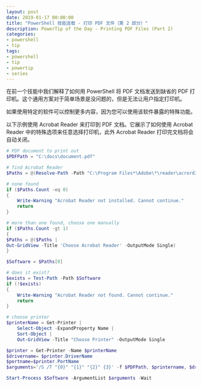 ```yaml
---
layout: post
date: 2019-01-17 00:00:00
title: "PowerShell 技能连载 - 打印 PDF 文件（第 2 部分）"
description: PowerTip of the Day - Printing PDF Files (Part 2)
categories:
- powershell
- tip
tags:
- powershell
- tip
- powertip
- series
---
```

在前一个技能中我们解释了如何用 PowerShell 将 PDF 文档发送到缺省的 PDF 打印机。这个通用方案对于简单场景是没问题的，但是无法让用户指定打印机。

如果使用特定的软件可以控制更多内容，因为您可以使用该软件暴露的特殊功能。

以下示例使用 Acrobat Reader 来打印到 PDF 文档。它展示了如何使用 Acrobat Reader 中的特殊选项来任意选择打印机，此外 Acrobat Reader 打印完文档将会自动关闭。

```powershell
# PDF document to print out
$PDFPath = "C:\docs\document.pdf"

# find Acrobat Reader
$Paths = @(Resolve-Path -Path "C:\Program Files*\Adobe\*\reader\acrord32.exe")

# none found
if ($Paths.Count -eq 0)
{
    Write-Warning "Acrobat Reader not installed. Cannot continue."
    return
}

# more than one found, choose one manually
if ($Paths.Count -gt 1)
{
$Paths = @($Paths |
Out-GridView -Title 'Choose Acrobat Reader' -OutputMode Single)
}

$Software = $Paths[0]

# does it exist?
$exists = Test-Path -Path $Software
if (!$exists)
{
    Write-Warning "Acrobat Reader not found. Cannot continue."
    return
}

# choose printer
$printerName = Get-Printer |
    Select-Object -ExpandProperty Name |
    Sort-Object |
    Out-GridView -Title "Choose Printer" -OutputMode Single

$printer = Get-Printer -Name $printerName
$drivername= $printer.DriverName
$portname=$printer.PortName
$arguments='/S /T "{0}" "{1}" "{2}" {3}' -f $PDFPath, $printername, $drivername, $portname

Start-Process $Software -ArgumentList $arguments -Wait
```

<!--本文国际来源：[Printing PDF Files (Part 2)](https://community.idera.com/database-tools/powershell/powertips/b/tips/posts/printing-pdf-files-part-2)-->
